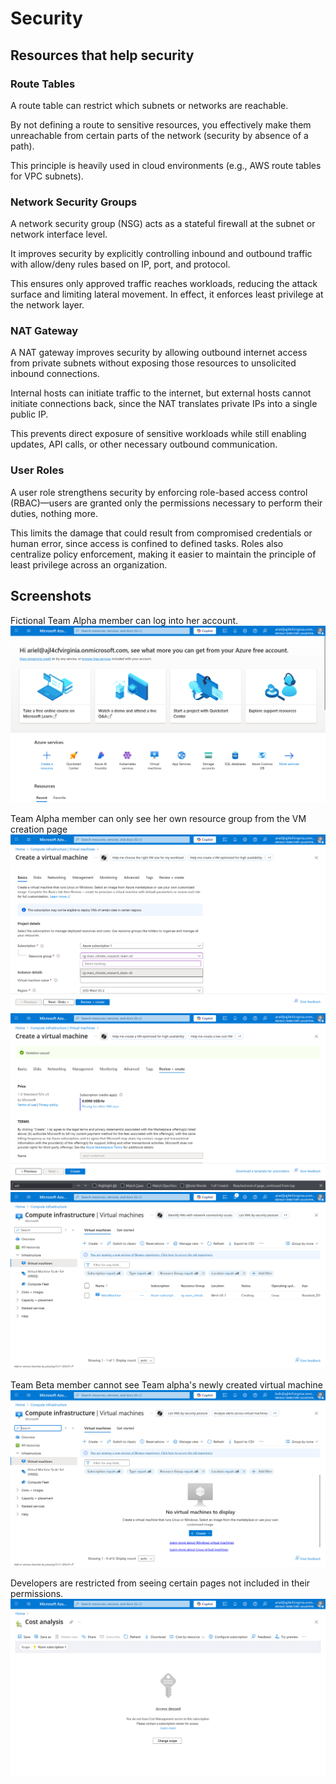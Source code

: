 # Security

## Resources that help security

### Route Tables
A route table can restrict which subnets or networks are reachable.

By not defining a route to sensitive resources, you effectively make them unreachable from certain parts of the network (security by absence of a path).

This principle is heavily used in cloud environments (e.g., AWS route tables for VPC subnets).

### Network Security Groups
A network security group (NSG) acts as a stateful firewall at the subnet or network interface level. 

It improves security by explicitly controlling inbound and outbound traffic with allow/deny rules based on IP, port, and protocol. 

This ensures only approved traffic reaches workloads, reducing the attack surface and limiting lateral movement. In effect, it enforces least privilege at the network layer.

### NAT Gateway
A NAT gateway improves security by allowing outbound internet access from private subnets without exposing those resources to unsolicited inbound connections. 

Internal hosts can initiate traffic to the internet, but external hosts cannot initiate connections back, since the NAT translates private IPs into a single public IP. 

This prevents direct exposure of sensitive workloads while still enabling updates, API calls, or other necessary outbound communication.

### User Roles
A user role strengthens security by enforcing role-based access control (RBAC)—users are granted only the permissions necessary to perform their duties, nothing more. 

This limits the damage that could result from compromised credentials or human error, since access is confined to defined tasks. Roles also centralize policy enforcement, making it easier to maintain the principle of least privilege across an organization.

## Screenshots

Fictional Team Alpha member can log into her account.
![Login page](arielteamalphaloginpage.png)

Team Alpha member can only see her own resource group from the VM creation page
![VM Creation settings](arielteamalphaonlyseeherownresourcegroup.png)
![VM Creation validation](arielteamalphavmcreation.png)
![VM Final creation](arielteamalphacanseealphavms.png)

Team Beta member cannot see Team alpha's newly created virtual machine
![Beta's VM list appears empty](bobteambetacannotseealphavm.png)

Developers are restricted from seeing certain pages not included in their permissions.
![Restricted access](developernoaccesscostanalysis.png)